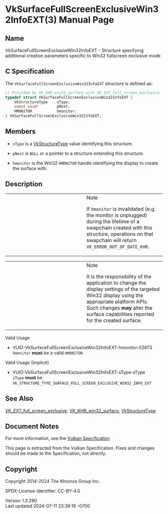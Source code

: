 # VkSurfaceFullScreenExclusiveWin32InfoEXT(3) Manual Page

## Name

VkSurfaceFullScreenExclusiveWin32InfoEXT - Structure specifying
additional creation parameters specific to Win32 fullscreen exclusive
mode



## <a href="#_c_specification" class="anchor"></a>C Specification

The `VkSurfaceFullScreenExclusiveWin32InfoEXT` structure is defined as:

``` c
// Provided by VK_KHR_win32_surface with VK_EXT_full_screen_exclusive
typedef struct VkSurfaceFullScreenExclusiveWin32InfoEXT {
    VkStructureType    sType;
    const void*        pNext;
    HMONITOR           hmonitor;
} VkSurfaceFullScreenExclusiveWin32InfoEXT;
```

## <a href="#_members" class="anchor"></a>Members

- `sType` is a [VkStructureType](https://registry.khronos.org/vulkan/specs/1.3-extensions/man/html/VkStructureType.html) value identifying
  this structure.

- `pNext` is `NULL` or a pointer to a structure extending this
  structure.

- `hmonitor` is the Win32 `HMONITOR` handle identifying the display to
  create the surface with.

## <a href="#_description" class="anchor"></a>Description

<table>
<colgroup>
<col style="width: 50%" />
<col style="width: 50%" />
</colgroup>
<tbody>
<tr>
<td class="icon"><em></em></td>
<td class="content">Note
<p>If <code>hmonitor</code> is invalidated (e.g. the monitor is
unplugged) during the lifetime of a swapchain created with this
structure, operations on that swapchain will return
<code>VK_ERROR_OUT_OF_DATE_KHR</code>.</p></td>
</tr>
</tbody>
</table>

<table>
<colgroup>
<col style="width: 50%" />
<col style="width: 50%" />
</colgroup>
<tbody>
<tr>
<td class="icon"><em></em></td>
<td class="content">Note
<p>It is the responsibility of the application to change the display
settings of the targeted Win32 display using the appropriate platform
APIs. Such changes <strong>may</strong> alter the surface capabilities
reported for the created surface.</p></td>
</tr>
</tbody>
</table>

Valid Usage

- <a href="#VUID-VkSurfaceFullScreenExclusiveWin32InfoEXT-hmonitor-02673"
  id="VUID-VkSurfaceFullScreenExclusiveWin32InfoEXT-hmonitor-02673"></a>
  VUID-VkSurfaceFullScreenExclusiveWin32InfoEXT-hmonitor-02673  
  `hmonitor` **must** be a valid `HMONITOR`

Valid Usage (Implicit)

- <a href="#VUID-VkSurfaceFullScreenExclusiveWin32InfoEXT-sType-sType"
  id="VUID-VkSurfaceFullScreenExclusiveWin32InfoEXT-sType-sType"></a>
  VUID-VkSurfaceFullScreenExclusiveWin32InfoEXT-sType-sType  
  `sType` **must** be
  `VK_STRUCTURE_TYPE_SURFACE_FULL_SCREEN_EXCLUSIVE_WIN32_INFO_EXT`

## <a href="#_see_also" class="anchor"></a>See Also

[VK_EXT_full_screen_exclusive](https://registry.khronos.org/vulkan/specs/1.3-extensions/man/html/VK_EXT_full_screen_exclusive.html),
[VK_KHR_win32_surface](https://registry.khronos.org/vulkan/specs/1.3-extensions/man/html/VK_KHR_win32_surface.html),
[VkStructureType](https://registry.khronos.org/vulkan/specs/1.3-extensions/man/html/VkStructureType.html)

## <a href="#_document_notes" class="anchor"></a>Document Notes

For more information, see the <a
href="https://registry.khronos.org/vulkan/specs/1.3-extensions/html/vkspec.html#VkSurfaceFullScreenExclusiveWin32InfoEXT"
target="_blank" rel="noopener">Vulkan Specification</a>

This page is extracted from the Vulkan Specification. Fixes and changes
should be made to the Specification, not directly.

## <a href="#_copyright" class="anchor"></a>Copyright

Copyright 2014-2024 The Khronos Group Inc.

SPDX-License-Identifier: CC-BY-4.0

Version 1.3.290  
Last updated 2024-07-11 23:39:16 -0700
